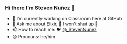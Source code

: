 ### Hi there I'm Steven Nuñez 👋

- 🔭 I’m currently working on Classroom here at GitHub
- 💬 Ask me about Elixir, 🚨 I won't shut up 🚨
- 📫 How to reach me: 🐦 [@_StevenNunez](https://twitter.com/_StevenNunez)
- 😄 Pronouns: he/him
